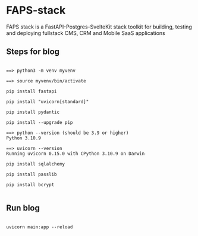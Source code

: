# FAPS-stack

FAPS stack is a FastAPI-Postgres-SvelteKit stack toolkit for building, testing and deploying fullstack CMS, CRM and Mobile SaaS applications

## Steps for blog

```

==> python3 -m venv myvenv

==> source myvenv/bin/activate

pip install fastapi

pip install "uvicorn[standard]"

pip install pydantic

pip install --upgrade pip

==> python --version (should be 3.9 or higher)
Python 3.10.9

==> uvicorn --version
Running uvicorn 0.15.0 with CPython 3.10.9 on Darwin

pip install sqlalchemy

pip install passlib

pip install bcrypt


```


## Run blog

```

uvicorn main:app --reload

```
